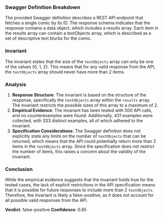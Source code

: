 ### Swagger Definition Breakdown
The provided Swagger definition describes a REST API endpoint that fetches a single comic by its ID. The response schema indicates that the response contains a data object, which includes a results array. Each item in the results array can contain a textObjects array, which is described as a set of descriptive text blurbs for the comic.

### Invariant
The invariant states that the size of the `textObjects` array can only be one of the values {0, 1, 2}. This means that for any valid response from the API, the `textObjects` array should never have more than 2 items.

### Analysis
1. **Response Structure**: The invariant is based on the structure of the response, specifically the `textObjects` array within the `results` array. The invariant restricts the possible sizes of this array to a maximum of 2.
2. **Empirical Evidence**: The invariant has been tested with 500 API calls, and no counterexamples were found. Additionally, 431 examples were collected, with 333 distinct examples, all of which adhered to the invariant.
3. **Specification Considerations**: The Swagger definition does not explicitly state any limits on the number of `textObjects` that can be returned, which means that the API could potentially return more than 2 items in the `textObjects` array. Since the specification does not restrict the number of items, this raises a concern about the validity of the invariant.

### Conclusion
While the empirical evidence suggests that the invariant holds true for the tested cases, the lack of explicit restrictions in the API specification means that it is possible for future responses to include more than 2 `textObjects`. Therefore, the invariant is likely a false-positive, as it does not account for all possible valid responses from the API. 

**Verdict**: false-positive
**Confidence**: 0.85
